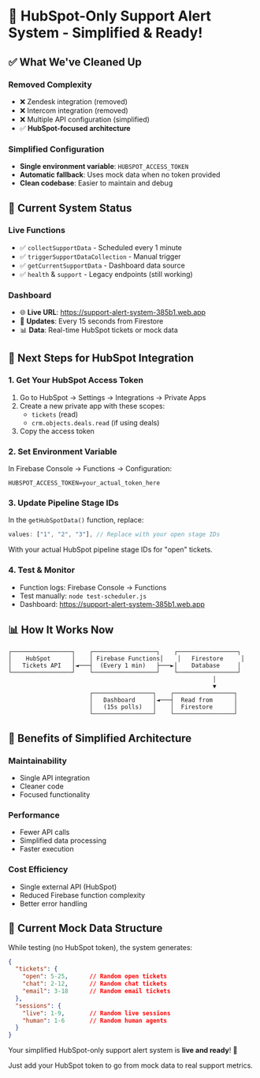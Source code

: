 # 🎯 HubSpot-Only Support Alert System - Simplified & Ready!

## ✅ What We've Cleaned Up

### **Removed Complexity**

- ❌ Zendesk integration (removed)
- ❌ Intercom integration (removed)
- ❌ Multiple API configuration (simplified)
- ✅ **HubSpot-focused architecture**

### **Simplified Configuration**

- **Single environment variable**: `HUBSPOT_ACCESS_TOKEN`
- **Automatic fallback**: Uses mock data when no token provided
- **Clean codebase**: Easier to maintain and debug

## 🚀 Current System Status

### **Live Functions**

- ✅ `collectSupportData` - Scheduled every 1 minute
- ✅ `triggerSupportDataCollection` - Manual trigger
- ✅ `getCurrentSupportData` - Dashboard data source
- ✅ `health` & `support` - Legacy endpoints (still working)

### **Dashboard**

- 🌐 **Live URL**: https://support-alert-system-385b1.web.app
- 🔄 **Updates**: Every 15 seconds from Firestore
- 📊 **Data**: Real-time HubSpot tickets or mock data

## 🎯 Next Steps for HubSpot Integration

### **1. Get Your HubSpot Access Token**

1. Go to HubSpot → Settings → Integrations → Private Apps
2. Create a new private app with these scopes:
   - `tickets` (read)
   - `crm.objects.deals.read` (if using deals)
3. Copy the access token

### **2. Set Environment Variable**

In Firebase Console → Functions → Configuration:

```
HUBSPOT_ACCESS_TOKEN=your_actual_token_here
```

### **3. Update Pipeline Stage IDs**

In the `getHubSpotData()` function, replace:

```typescript
values: ["1", "2", "3"], // Replace with your open stage IDs
```

With your actual HubSpot pipeline stage IDs for "open" tickets.

### **4. Test & Monitor**

- Function logs: Firebase Console → Functions
- Test manually: `node test-scheduler.js`
- Dashboard: https://support-alert-system-385b1.web.app

## 📊 How It Works Now

```
┌─────────────────┐    ┌──────────────────┐    ┌─────────────────┐
│    HubSpot      │    │ Firebase Functions│    │   Firestore     │
│   Tickets API   │◄───┤  (Every 1 min)   ├───►│    Database     │
└─────────────────┘    └──────────────────┘    └─────────────────┘
                                                          │
                                                          ▼
                       ┌─────────────────┐    ┌─────────────────┐
                       │   Dashboard     │◄───┤  Read from      │
                       │   (15s polls)   │    │  Firestore      │
                       └─────────────────┘    └─────────────────┘
```

## 🎉 Benefits of Simplified Architecture

### **Maintainability**

- Single API integration
- Cleaner code
- Focused functionality

### **Performance**

- Fewer API calls
- Simplified data processing
- Faster execution

### **Cost Efficiency**

- Single external API (HubSpot)
- Reduced Firebase function complexity
- Better error handling

## 🔧 Current Mock Data Structure

While testing (no HubSpot token), the system generates:

```json
{
  "tickets": {
    "open": 5-25,      // Random open tickets
    "chat": 2-12,      // Random chat tickets
    "email": 3-18      // Random email tickets
  },
  "sessions": {
    "live": 1-9,       // Random live sessions
    "human": 1-6       // Random human agents
  }
}
```

Your simplified HubSpot-only support alert system is **live and ready**! 🚀

Just add your HubSpot token to go from mock data to real support metrics.
